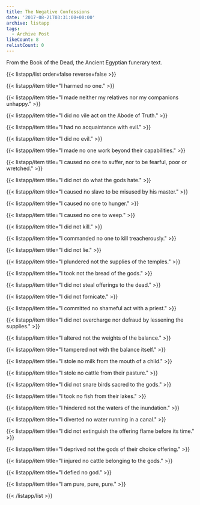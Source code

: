 ```yaml
---
title: The Negative Confessions
date: '2017-08-21T03:31:00+00:00'
archive: listapp
tags: 
  - Archive Post
likeCount: 8
relistCount: 0
---
```


From the Book of the Dead, the Ancient Egyptian funerary text.

<!--more-->

{{< listapp/list order=false reverse=false >}}

   {{< listapp/item title="I harmed no one." >}}

   {{< listapp/item title="I made neither my relatives nor my companions unhappy." >}}

   {{< listapp/item title="I did no vile act on the Abode of Truth." >}}

   {{< listapp/item title="I had no acquaintance with evil." >}}

   {{< listapp/item title="I did no evil." >}}

   {{< listapp/item title="I made no one work beyond their capabilities." >}}

   {{< listapp/item title="I caused no one to suffer, nor to be fearful, poor or wretched." >}}

   {{< listapp/item title="I did not do what the gods hate." >}}

   {{< listapp/item title="I caused no slave to be misused by his master." >}}

   {{< listapp/item title="I caused no one to hunger." >}}

   {{< listapp/item title="I caused no one to weep." >}}

   {{< listapp/item title="I did not kill." >}}

   {{< listapp/item title="I commanded no one to kill treacherously." >}}

   {{< listapp/item title="I did not lie." >}}

   {{< listapp/item title="I plundered not the supplies of the temples." >}}

   {{< listapp/item title="I took not the bread of the gods." >}}

   {{< listapp/item title="I did not steal offerings to the dead." >}}

   {{< listapp/item title="I did not fornicate." >}}

   {{< listapp/item title="I committed no shameful act with a priest." >}}

   {{< listapp/item title="I did not overcharge nor defraud by lessening the supplies." >}}

   {{< listapp/item title="I altered not the weights of the balance." >}}

   {{< listapp/item title="I tampered not with the balance itself." >}}

   {{< listapp/item title="I stole no milk from the mouth of a child." >}}

   {{< listapp/item title="I stole no cattle from their pasture." >}}

   {{< listapp/item title="I did not snare birds sacred to the gods." >}}

   {{< listapp/item title="I took no fish from their lakes." >}}

   {{< listapp/item title="I hindered not the waters of the inundation." >}}

   {{< listapp/item title="I diverted no water running in a canal." >}}

   {{< listapp/item title="I did not extinguish the offering flame before its time." >}}

   {{< listapp/item title="I deprived not the gods of their choice offering." >}}

   {{< listapp/item title="I injured no cattle belonging to the gods." >}}

   {{< listapp/item title="I defied no god." >}}

   {{< listapp/item title="I am pure, pure, pure." >}}

{{< /listapp/list >}}
